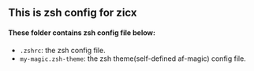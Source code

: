 ## This is zsh config for zicx

#### These folder contains zsh config file below:
- `.zshrc`: the zsh config file.
- `my-magic.zsh-theme`: the zsh theme(self-defined af-magic) config file.
